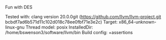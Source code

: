 Fun with DES


Tested with:
clang version 20.0.0git (https://github.com/llvm/llvm-project.git bcbdf7ad6b571d11c102d018c78ee0fbf71e3e2c)
Target: x86_64-unknown-linux-gnu
Thread model: posix
InstalledDir: /home/bswenson3/software/llvm/bin
Build config: +assertions



